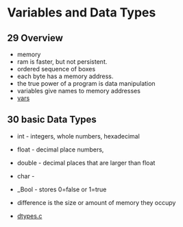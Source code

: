 # Variables and Data Types
 
## 29 Overview

- memory
- ram is faster, but not persistent.
- ordered sequence of boxes
- each byte has a memory address.
- the true power of a program is data manipulation
- variables give names to memory addresses
- [vars](vars.c)

## 30 basic Data Types

- int - integers, whole numbers, hexadecimal 
- float - decimal place numbers, 
- double - decimal places that are larger than float
- char - 
- _Bool - stores 0=false or 1=true

- difference is the size or amount of memory they occupy 
- [dtypes.c](dtypes.c)